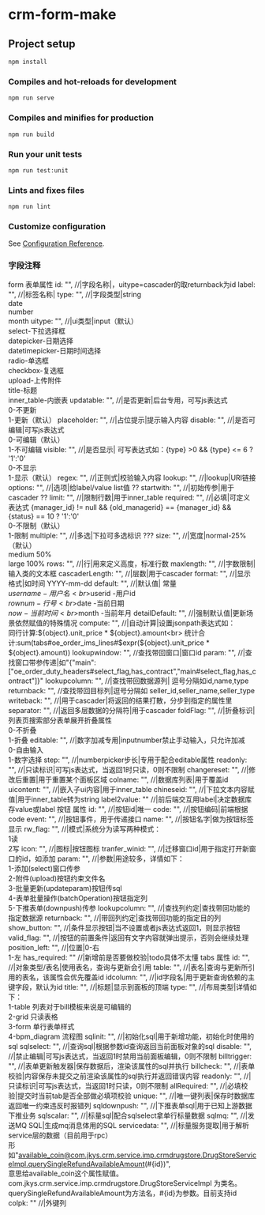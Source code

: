 # crm-form-make

## Project setup
```
npm install
```

### Compiles and hot-reloads for development
```
npm run serve
```

### Compiles and minifies for production
```
npm run build
```

### Run your unit tests
```
npm run test:unit
```

### Lints and fixes files
```
npm run lint
```

### Customize configuration
See [Configuration Reference](https://cli.vuejs.org/config/).

### 字段注释
form 表单属性
    id: "", //|字段名称|，uitype=cascader的取returnback为id
    label: "", //|标签名称|
    type: "", //|字段类型|string<br>date<br>number<br>month
    uitype: "", //|ui类型|input（默认）<br>select-下拉选择框<br>datepicker-日期选择<br>datetimepicker-日期时间选择<br>radio-单选框<br>checkbox-复选框<br>upload-上传附件<br>title-标题<br>inner_table-内嵌表
    updatable: "", //|是否更新|后台专用，可写js表达式<br>0-不更新<br>1-更新（默认）
    placeholder: "", //|占位提示|提示输入内容
    disable: "", //|是否可编辑|可写js表达式<br>0-可编辑（默认）<br>1-不可编辑
    visible: "", //|是否显示| 可写表达式如：{type} >0 && {type} <= 6 ? '1':'0'<br>0-不显示 <br>1-显示（默认）
    regex: "", //|正则式|校验输入内容
    lookup: "", //|lookup|URI链接
    options: "", //|选项|给label/value list值 ??
    startwith: "", //|初始传参|用于cascader ??
    limit: "", //|限制行数|用于inner_table
    required: "", //|必填|可定义表达式 {manager_id} != null && {old_managerid} == {manager_id} && {status} == 10 ? '1':'0'<br>0-不限制（默认）<br>1-限制
    multiple: "", //|多选|下拉可多选标识 ???
    size: "", //|宽度|normal-25% （默认）<br> medium 50%<br>large 100%
    rows: "", //|行|用来定义高度，标准行数
    maxlength: "", //|字数限制|输入类的文本框
    cascaderLength: "", //|层数|用于cascader
    format: "", //|显示格式|如时间 YYYY-mm-dd
    default: "", //|默认值| 常量<br>$username -用户名<br>$userid -用户id<br>$rownum -行号<br>$date -当前日期<br>$now -当前时间<br>$month -当前年月
    detailDefault: "", //|强制默认值|更新场景依然赋值的特殊情况
    compute: "", //|自动计算|设置jsonpath表达式如：<br>同行计算:${object}.unit_price * ${object}.amount<br> 统计合计:sum(tabs#oe_order_ims_lines#$expr(${object}.unit_price * ${object}.amount))
    lookupwindow: "", //查找带回窗口|窗口id
    param: "", //|查找窗口带参传递|如"{\"main\":[\"oe_order_duty_headers#select_flag,has_contract\",\"main#select_flag,has_contract\"]}"
    lookupcolumn: "", //|查找带回数据源列| 逗号分隔如id,name,type
    returnback: "", //查找带回目标列|逗号分隔如 seller_id,seller_name,seller_type
    writeback: "", //|用于cascader|将返回的结果打散，分步到指定的属性里
    separator: "", //|返回多层数据的分隔符|用于cascader
    foldFlag: "", //|折叠标识|列表页搜索部分表单展开折叠属性<br>0-不折叠<br>1-折叠
    editable: "", //|数字加减专用|inputnumber禁止手动输入，只允许加减<br>0-自由输入<br>1-数字选择
    step: "", //|numberpicker步长|专用于配合editable属性
    readonly: "", //|只读标识|可写js表达式，当返回1时只读，0则不限制
    changereset: "", //|修改后重置|用于重置某个面板区域
    colname: "", //|数据库列表|用于覆盖id
    uicontent: "", //|嵌入子ui内容|用于inner_table
    chineseid: "", //|下拉文本内容赋值|用于inner_table转为string
    label2value: "" //|前后端交互用label|决定数据库存value或label
按钮 属性
    id: "", //|按钮id|唯一
    code: "", //|按钮编码|前端根据code
    event: "", //|按钮事件，用于传递接口
    name: "", //|按钮名字|做为按钮标签显示
    rw_flag: "", //|模式|系统分为读写两种模式：<br>1读<br>2写
    icon: "", //|图标|按钮图标
    tranfer_winid: "", //|迁移窗口id|用于指定打开新窗口的id，如添加
    param: "", //|参数|用途较多，详情如下：<br>1-添加(select)窗口传参<br>2-附件(upload)按钮约束文件名<br>3-批量更新(updateparam)按钮传sql<br>4-表单批量操作(batchOperation)按钮指定列<br>5-下推表单(downpush)传参
    lookupcolumn: "", //|查找列约定|查找带回功能的指定数据源
    returnback: "", //|带回列约定|查找带回功能的指定目的列
    show_button: "", //|条件显示按钮|当不设置或者js表达式返回1，则显示按钮
    valid_flag: "", //|按钮的前置条件|返回有文字内容就弹出提示，否则会继续处理
    position_left: "", //|位置|0-右<br>1-左
    has_required: "" //|新增前是否要做校验|todo具体不太懂
tabs 属性
    id: "", //|对象类型/表名|使用表名，查询与更新会引用
    table: "", //|表名|查询与更新所引用的表名，该属性会优先覆盖id
    idcolumn: "", //|id字段名|用于更新查询依赖的主键字段，默认为id
    title: "", //|标题|显示到面板的顶端
    type: "", //|布局类型|详情如下：<br>1-table 列表对于bill模板来说是可编辑的<br> 2-grid 只读表格<br> 3-form 单行表单样式<br> 4-bpm_diagram 流程图
    sqlinit: "", //|初始化sql|用于新增功能，初始化时使用的sql
    sqlselect: "", //|查询sql|根据参数id查询返回当前面板对象的sql
    disable: "", //|禁止编辑|可写js表达式，当返回1时禁用当前面板编辑，0则不限制
    billtrigger: "", //|表单更新触发器|保存数据后，渲染该属性的sql并执行
    billcheck: "", //|表单校验|内容保存未提交之前渲染该属性的sql执行并返回错误内容
    readonly: "", //|只读标识|可写js表达式，当返回1时只读，0则不限制
    allRequired: "", //|必填校验|提交时当前tab是否全部做必填项校验
    unique: "", //|唯一键列表|保存时数据库返回唯一约束违反时报错列
    sqldownpush: "", //|下推表单sql|用于已知上游数据下推业务
    sqlscalar: "", //|标量sql|配合sqlselect拿单行标量数据
    sqlmq: "", //|发送MQ SQL|生成mq消息体用的SQL
    servicedata: "", //|标量服务提取|用于解析service层的数据（目前用于rpc）<br>形如"available_coin@com.jkys.crm.service.imp.crmdrugstore.DrugStoreServiceImpl.querySingleRefundAvailableAmount(#{id})",<br>意思给available_coin这个属性赋值。 com.jkys.crm.service.imp.crmdrugstore.DrugStoreServiceImpl 为类名。querySingleRefundAvailableAmount为方法名，#{id}为参数。目前支持id
    colpk: "" //|外键列